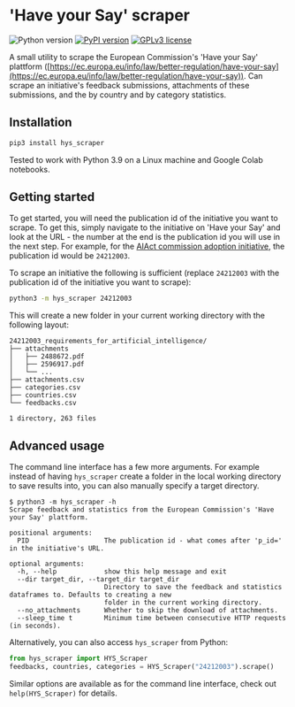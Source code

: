 # 'Have your Say' scraper

![Python version](https://img.shields.io/badge/python-%3E%3D3.6-blue?logo=python) [![PyPI version](https://badge.fury.io/py/hys_scraper.svg)](https://badge.fury.io/py/hys_scraper) [![GPLv3 license](https://img.shields.io/github/license/felixrech/hys_scraper)](https://github.com/felixrech/hys_scraper/blob/master/LICENSE)

A small utility to scrape the European Commission's 'Have your Say' plattform ([https://ec.europa.eu/info/law/better-regulation/have-your-say](https://ec.europa.eu/info/law/better-regulation/have-your-say)). Can scrape an initiative's feedback submissions, attachments of these submissions, and the by country and by category statistics.

## Installation

```bash
pip3 install hys_scraper
```

Tested to work with Python 3.9 on a Linux machine and Google Colab notebooks.

## Getting started

To get started, you will need the publication id of the initiative you want to scrape. To get this, simply navigate to the initiative on 'Have your Say' and look at the URL - the number at the end is the publication id you will use in the next step. For example, for the [AIAct commission adoption initiative](https://ec.europa.eu/info/law/better-regulation/have-your-say/initiatives/12527-Artificial-intelligence-ethical-and-legal-requirements/feedback_en?p_id=24212003), the publication id would be `24212003`.

To scrape an initiative the following is sufficient (replace `24212003` with the publication id of the initiative you want to scrape):

```bash
python3 -m hys_scraper 24212003
```

This will create a new folder in your current working directory with the following layout:

```
24212003_requirements_for_artificial_intelligence/
├── attachments
│   ├── 2488672.pdf
│   ├── 2596917.pdf
│   └── ...
├── attachments.csv
├── categories.csv
├── countries.csv
└── feedbacks.csv

1 directory, 263 files
```

## Advanced usage

The command line interface has a few more arguments. For example instead of having `hys_scraper` create a folder in the local working directory to save results into, you can also manually specify a target directory.

```
$ python3 -m hys_scraper -h
Scrape feedback and statistics from the European Commission's 'Have your Say' plattform.

positional arguments:
  PID                   The publication id - what comes after 'p_id=' in the initiative's URL.

optional arguments:
  -h, --help            show this help message and exit
  --dir target_dir, --target_dir target_dir
                        Directory to save the feedback and statistics dataframes to. Defaults to creating a new
                        folder in the current working directory.
  --no_attachments      Whether to skip the download of attachments.
  --sleep_time t        Minimum time between consecutive HTTP requests (in seconds).
```

Alternatively, you can also access `hys_scraper` from Python:

```python
from hys_scraper import HYS_Scraper
feedbacks, countries, categories = HYS_Scraper("24212003").scrape()
```

Similar options are available as for the command line interface, check out `help(HYS_Scraper)` for details.
